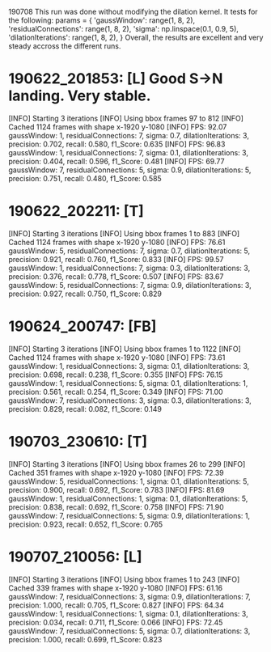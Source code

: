 190708
This run was done without modifying the dilation kernel.
It tests for the following:
params = {
            'gaussWindow': range(1, 8, 2),
            'residualConnections': range(1, 8, 2),
            'sigma': np.linspace(0.1, 0.9, 5),
            'dilationIterations': range(1, 8, 2),
        }
Overall, the results are excellent and very steady accross the different runs.

# 190622_201853: [L] Good S->N landing. Very stable.
[INFO] Starting 3 iterations
[INFO] Using bbox frames 97 to 812
[INFO] Cached 1124 frames with shape x-1920 y-1080
[INFO] FPS: 92.07
gaussWindow: 1, residualConnections: 7, sigma: 0.7, dilationIterations: 3, precision: 0.702, recall: 0.580, f1_Score: 0.635
[INFO] FPS: 96.83
gaussWindow: 1, residualConnections: 7, sigma: 0.1, dilationIterations: 3, precision: 0.404, recall: 0.596, f1_Score: 0.481
[INFO] FPS: 69.77
gaussWindow: 7, residualConnections: 5, sigma: 0.9, dilationIterations: 5, precision: 0.751, recall: 0.480, f1_Score: 0.585
# 190622_202211: [T]
[INFO] Starting 3 iterations
[INFO] Using bbox frames 1 to 883
[INFO] Cached 1124 frames with shape x-1920 y-1080
[INFO] FPS: 76.61
gaussWindow: 5, residualConnections: 7, sigma: 0.7, dilationIterations: 5, precision: 0.921, recall: 0.760, f1_Score: 0.833
[INFO] FPS: 99.57
gaussWindow: 1, residualConnections: 7, sigma: 0.3, dilationIterations: 3, precision: 0.376, recall: 0.778, f1_Score: 0.507
[INFO] FPS: 83.67
gaussWindow: 5, residualConnections: 7, sigma: 0.9, dilationIterations: 3, precision: 0.927, recall: 0.750, f1_Score: 0.829
# 190624_200747: [FB]
[INFO] Starting 3 iterations
[INFO] Using bbox frames 1 to 1122
[INFO] Cached 1124 frames with shape x-1920 y-1080
[INFO] FPS: 73.61
gaussWindow: 1, residualConnections: 3, sigma: 0.1, dilationIterations: 3, precision: 0.698, recall: 0.238, f1_Score: 0.355
[INFO] FPS: 76.15
gaussWindow: 1, residualConnections: 5, sigma: 0.1, dilationIterations: 1, precision: 0.561, recall: 0.254, f1_Score: 0.349
[INFO] FPS: 71.00
gaussWindow: 7, residualConnections: 3, sigma: 0.3, dilationIterations: 3, precision: 0.829, recall: 0.082, f1_Score: 0.149
# **190703_230610**: [T]
[INFO] Starting 3 iterations
[INFO] Using bbox frames 26 to 299
[INFO] Cached 351 frames with shape x-1920 y-1080
[INFO] FPS: 72.39
gaussWindow: 5, residualConnections: 1, sigma: 0.1, dilationIterations: 5, precision: 0.900, recall: 0.692, f1_Score: 0.783
[INFO] FPS: 81.69
gaussWindow: 1, residualConnections: 1, sigma: 0.1, dilationIterations: 5, precision: 0.838, recall: 0.692, f1_Score: 0.758
[INFO] FPS: 71.90
gaussWindow: 7, residualConnections: 5, sigma: 0.9, dilationIterations: 1, precision: 0.923, recall: 0.652, f1_Score: 0.765
# **190707_210056**: [L]
[INFO] Starting 3 iterations
[INFO] Using bbox frames 1 to 243
[INFO] Cached 339 frames with shape x-1920 y-1080
[INFO] FPS: 61.16
gaussWindow: 7, residualConnections: 3, sigma: 0.9, dilationIterations: 7, precision: 1.000, recall: 0.705, f1_Score: 0.827
[INFO] FPS: 64.34
gaussWindow: 1, residualConnections: 1, sigma: 0.1, dilationIterations: 3, precision: 0.034, recall: 0.711, f1_Score: 0.066
[INFO] FPS: 72.45
gaussWindow: 7, residualConnections: 5, sigma: 0.7, dilationIterations: 3, precision: 1.000, recall: 0.699, f1_Score: 0.823
